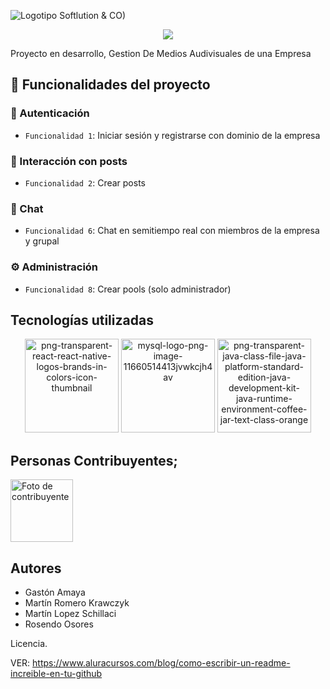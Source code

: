 

![Logotipo Softlution & CO)](https://github.com/user-attachments/assets/4dc8180c-d971-4f43-a982-1674b3cf585b)


<p align="center">
<img src="https://img.shields.io/badge/STATUS-EN%20PROCESO-red">
</p>

Proyecto en desarrollo, Gestion De Medios Audivisuales de una Empresa 

## :hammer: Funcionalidades del proyecto

### :key: Autenticación
- `Funcionalidad 1`: Iniciar sesión y registrarse con dominio de la empresa  

### :memo: Interacción con posts
- `Funcionalidad 2`: Crear posts  


### :speech_balloon: Chat
- `Funcionalidad 6`: Chat en semitiempo real con miembros de la empresa y grupal  

### :gear: Administración
- `Funcionalidad 8`: Crear pools (solo administrador)  

  
## Tecnologías utilizadas




<p align="center">
  <img width="150" height="150" alt="png-transparent-react-react-native-logos-brands-in-colors-icon-thumbnail" src="https://github.com/user-attachments/assets/153cdad2-f1c2-4ec2-ba4d-0c72453790f4" />
  <img width="150" height="150" alt="mysql-logo-png-image-11660514413jvwkcjh4av" src="https://github.com/user-attachments/assets/fadfef91-986e-4355-a439-6a74b110b6b3" />
  <img width="150" height="150" alt="png-transparent-java-class-file-java-platform-standard-edition-java-development-kit-java-runtime-environment-coffee-jar-text-class-orange" src="https://github.com/user-attachments/assets/2aeb76c4-07af-4f4c-8e3a-a4ea4b457717" />


</p>

## Personas Contribuyentes;
<a href="https://github.com/chispamaya/SoftLution-CO/graphs/contributors">
 <a href="https://github.com/chispamaya/SoftLution-CO/graphs/contributors">
  <img src="https://github.com/user-attachments/assets/58251b39-fee5-466f-87cb-3f37fc61dad2" alt="Foto de contribuyente" height="100"/>
</a>



## Autores

- Gastón Amaya
- Martín Romero Krawczyk
- Martín Lopez Schillaci
- Rosendo Osores

Licencia.

VER: https://www.aluracursos.com/blog/como-escribir-un-readme-increible-en-tu-github

